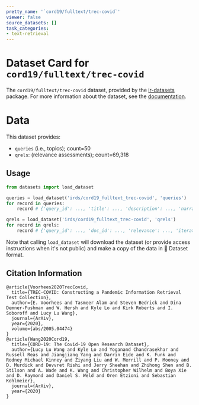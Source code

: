 ```yaml
---
pretty_name: '`cord19/fulltext/trec-covid`'
viewer: false
source_datasets: []
task_categories:
- text-retrieval
---
```


# Dataset Card for `cord19/fulltext/trec-covid`

The `cord19/fulltext/trec-covid` dataset, provided by the [ir-datasets](https://ir-datasets.com/) package.
For more information about the dataset, see the [documentation](https://ir-datasets.com/cord19#cord19/fulltext/trec-covid).

# Data

This dataset provides:
 - `queries` (i.e., topics); count=50
 - `qrels`: (relevance assessments); count=69,318


## Usage

```python
from datasets import load_dataset

queries = load_dataset('irds/cord19_fulltext_trec-covid', 'queries')
for record in queries:
    record # {'query_id': ..., 'title': ..., 'description': ..., 'narrative': ...}

qrels = load_dataset('irds/cord19_fulltext_trec-covid', 'qrels')
for record in qrels:
    record # {'query_id': ..., 'doc_id': ..., 'relevance': ..., 'iteration': ...}

```

Note that calling `load_dataset` will download the dataset (or provide access instructions when it's not public) and make a copy of the
data in 🤗 Dataset format.

## Citation Information

```
@article{Voorhees2020TrecCovid,
  title={TREC-COVID: Constructing a Pandemic Information Retrieval Test Collection},
  author={E. Voorhees and Tasmeer Alam and Steven Bedrick and Dina Demner-Fushman and W. Hersh and Kyle Lo and Kirk Roberts and I. Soboroff and Lucy Lu Wang},
  journal={ArXiv},
  year={2020},
  volume={abs/2005.04474}
}
@article{Wang2020Cord19,
  title={CORD-19: The Covid-19 Open Research Dataset},
  author={Lucy Lu Wang and Kyle Lo and Yoganand Chandrasekhar and Russell Reas and Jiangjiang Yang and Darrin Eide and K. Funk and Rodney Michael Kinney and Ziyang Liu and W. Merrill and P. Mooney and D. Murdick and Devvret Rishi and Jerry Sheehan and Zhihong Shen and B. Stilson and A. Wade and K. Wang and Christopher Wilhelm and Boya Xie and D. Raymond and Daniel S. Weld and Oren Etzioni and Sebastian Kohlmeier},
  journal={ArXiv},
  year={2020}
}
```
